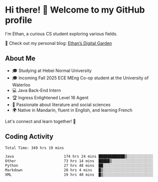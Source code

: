 # Hi there! 👋 Welcome to my GitHub profile  

I'm Ethan, a curious CS student exploring various fields.  

📌 Check out my personal blog: [Ethan’s Digital Garden](https://fortii2.github.io/)  

## About Me  
- 🎓 Studying at Hebei Normal University  
- 🎓 Incoming Fall 2025 ECE MEng Co-op student at the University of Waterloo  
- 💻 Java Back-End Intern  
- 🏆 Ingress Enlightened Level 16 Agent  
- 📖 Passionate about literature and social sciences  
- 🌍 Native in Mandarin, fluent in English, and learning French  

Let's connect and learn together! 🚀  

## Coding Activity
<!--START_SECTION:waka-->

```txt
Total Time: 349 hrs 19 mins

Java                       174 hrs 24 mins ████████████▒░░░░░░░░░░░░   49.93 %
Other                      73 hrs 14 mins  █████▒░░░░░░░░░░░░░░░░░░░   20.97 %
Python                     27 hrs 48 mins  ██░░░░░░░░░░░░░░░░░░░░░░░   07.96 %
Markdown                   20 hrs 4 mins   █▒░░░░░░░░░░░░░░░░░░░░░░░   05.75 %
XML                        19 hrs 40 mins  █▒░░░░░░░░░░░░░░░░░░░░░░░   05.63 %
```

<!--END_SECTION:waka-->
